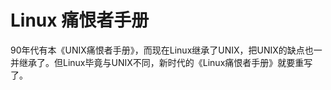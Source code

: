 # Linux 痛恨者手册

90年代有本《UNIX痛恨者手册》，而现在Linux继承了UNIX，把UNIX的缺点也一并继承了。但Linux毕竟与UNIX不同，新时代的《Linux痛恨者手册》就要重写了。